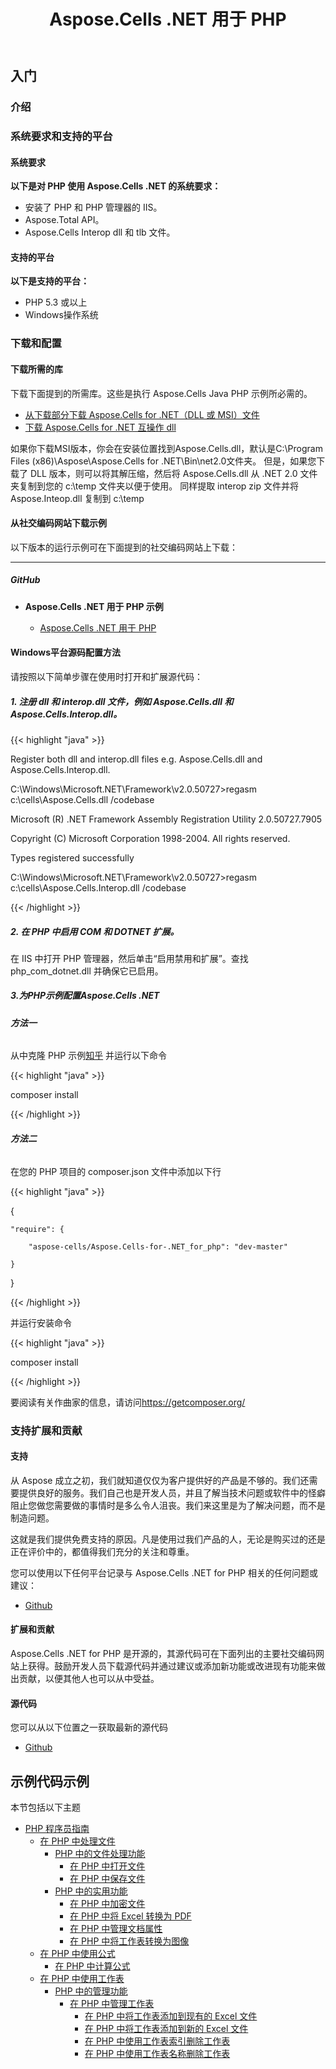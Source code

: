 ﻿---
title: Aspose.Cells .NET 用于 PHP
type: docs
weight: 40
url: /zh/net/aspose-cells-net-for-php/
---
## **入门**

### **介绍**

### **系统要求和支持的平台**

#### **系统要求**

**以下是对 PHP 使用 Aspose.Cells .NET 的系统要求：**

- 安装了 PHP 和 PHP 管理器的 IIS。
- Aspose.Total API。
- Aspose.Cells Interop dll 和 tlb 文件。

#### **支持的平台**

**以下是支持的平台：**

- PHP 5.3 或以上
- Windows操作系统

### **下载和配置**

#### **下载所需的库**

下载下面提到的所需库。这些是执行 Aspose.Cells Java PHP 示例所必需的。

- [从下载部分下载 Aspose.Cells for .NET（DLL 或 MSI）文件](https://downloads.aspose.com/cells/net)
- [下载 Aspose.Cells for .NET 互操作 dll](https://downloads.aspose.com/cells/net)

如果你下载MSI版本，你会在安装位置找到Aspose.Cells.dll，默认是C:\Program Files (x86)\Aspose\Aspose.Cells for .NET\Bin\net2.0文件夹。
但是，如果您下载了 DLL 版本，则可以将其解压缩，然后将 Aspose.Cells.dll 从 .NET 2.0 文件夹复制到您的 c:\temp 文件夹以便于使用。
同样提取 interop zip 文件并将 Aspose.Inteop.dll 复制到 c:\temp

#### **从社交编码网站下载示例**

以下版本的运行示例可在下面提到的社交编码网站上下载：

-----

##### **GitHub**

- **Aspose.Cells .NET 用于 PHP 示例**

  - [Aspose.Cells .NET 用于 PHP](https://github.com/aspose-cells/Aspose.Cells-for-.NET/tree/master/Plugins/Aspose_Cells_NET_for_PHP)

#### **Windows平台源码配置方法**

请按照以下简单步骤在使用时打开和扩展源代码：

##### **1. 注册 dll 和 interop.dll 文件，例如 Aspose.Cells.dll 和 Aspose.Cells.Interop.dll。**

{{< highlight "java" >}}

 Register both dll and interop.dll files e.g. Aspose.Cells.dll and Aspose.Cells.Interop.dll.

C:\Windows\Microsoft.NET\Framework\v2.0.50727>regasm c:\cells\Aspose.Cells.dll /codebase

Microsoft (R) .NET Framework Assembly Registration Utility 2.0.50727.7905

Copyright (C) Microsoft Corporation 1998-2004. All rights reserved.

Types registered successfully

C:\Windows\Microsoft.NET\Framework\v2.0.50727>regasm c:\cells\Aspose.Cells.Interop.dll /codebase

{{< /highlight >}}

##### **2. 在 PHP 中启用 COM 和 DOTNET 扩展。**

在 IIS 中打开 PHP 管理器，然后单击“启用禁用和扩展”。查找 php_com_dotnet.dll 并确保它已启用。

##### **3.为PHP示例配置Aspose.Cells .NET**

###### **方法一**

从中克隆 PHP 示例[知乎](https://github.com/aspose-cells/Aspose.Cells-for-.NET/tree/master/Plugins/Aspose_Cells_NET_for_PHP)
并运行以下命令

{{< highlight "java" >}}

 composer install

{{< /highlight >}}

###### **方法二**

在您的 PHP 项目的 composer.json 文件中添加以下行

{{< highlight "java" >}}

 {

    "require": {

        "aspose-cells/Aspose.Cells-for-.NET_for_php": "dev-master"

    }

}

{{< /highlight >}}

并运行安装命令

{{< highlight "java" >}}

 composer install

{{< /highlight >}}

要阅读有关作曲家的信息，请访问<https://getcomposer.org/>

### **支持扩展和贡献**

#### **支持**

从 Aspose 成立之初，我们就知道仅仅为客户提供好的产品是不够的。我们还需要提供良好的服务。我们自己也是开发人员，并且了解当技术问题或软件中的怪癖阻止您做您需要做的事情时是多么令人沮丧。我们来这里是为了解决问题，而不是制造问题。

这就是我们提供免费支持的原因。凡是使用过我们产品的人，无论是购买过的还是正在评价中的，都值得我们充分的关注和尊重。

您可以使用以下任何平台记录与 Aspose.Cells .NET for PHP 相关的任何问题或建议：

- [Github](https://github.com/aspose-cells/Aspose.Cells-for-.NET/issues)

#### **扩展和贡献**

Aspose.Cells .NET for PHP 是开源的，其源代码可在下面列出的主要社交编码网站上获得。鼓励开发人员下载源代码并通过建议或添加新功能或改进现有功能来做出贡献，以便其他人也可以从中受益。

#### **源代码**

您可以从以下位置之一获取最新的源代码

- [Github](https://github.com/aspose-cells/Aspose.Cells-for-.NET/tree/master/Plugins/Aspose_Cells_NET_for_PHP)

## **示例代码示例**

本节包括以下主题

- [PHP 程序员指南](/cells/zh/net/php-programmers-guide/)
  - [在 PHP 中处理文件](/cells/zh/net/working-with-files-in-php/)
    - [PHP 中的文件处理功能](/cells/zh/net/file-handling-features-in-php/)
      - [在 PHP 中打开文件](/cells/zh/net/opening-files-in-php/)
      - [在 PHP 中保存文件](/cells/zh/net/saving-files-in-php/)
    - [PHP 中的实用功能](/cells/zh/net/utility-features-in-php/)
      - [在 PHP 中加密文件](/cells/zh/net/encrypting-files-in-php/)
      - [在 PHP 中将 Excel 转换为 PDF](/cells/zh/net/excel-to-pdf-conversion-in-php/)
      - [在 PHP 中管理文档属性](/cells/zh/net/managing-document-properties-in-php/)
      - [在 PHP 中将工作表转换为图像](/cells/zh/net/worksheet-to-image-conversion-in-php/)
  - [在 PHP 中使用公式](/cells/zh/net/working-with-formulas-in-php/)
    - [在 PHP 中计算公式](/cells/zh/net/calculating-formulas-in-php/)
  - [在 PHP 中使用工作表](/cells/zh/net/working-with-worksheets-in-php/)
    - [PHP 中的管理功能](/cells/zh/net/management-features-in-php/)
      - [在 PHP 中管理工作表](/cells/zh/net/managing-worksheets-in-php/)
        - [在 PHP 中将工作表添加到现有的 Excel 文件](/cells/zh/net/add-worksheets-to-existing-excel-file-in-php/)
        - [在 PHP 中将工作表添加到新的 Excel 文件](/cells/zh/net/add-worksheets-to-new-excel-file-in-php/)
        - [在 PHP 中使用工作表索引删除工作表](/cells/zh/net/removing-worksheets-using-sheet-index-in-php/)
        - [在 PHP 中使用工作表名称删除工作表](/cells/zh/net/removing-worksheets-using-sheet-name-in-php/)
